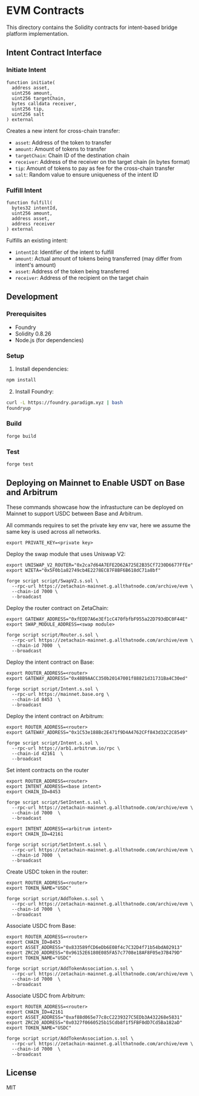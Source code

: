 # EVM Contracts

This directory contains the Solidity contracts for intent-based bridge platform implementation.

## Intent Contract Interface

### Initiate Intent
```solidity
function initiate(
  address asset,
  uint256 amount,
  uint256 targetChain,
  bytes calldata receiver,
  uint256 tip,
  uint256 salt
) external
```

Creates a new intent for cross-chain transfer:
- `asset`: Address of the token to transfer
- `amount`: Amount of tokens to transfer
- `targetChain`: Chain ID of the destination chain
- `receiver`: Address of the receiver on the target chain (in bytes format)
- `tip`: Amount of tokens to pay as fee for the cross-chain transfer
- `salt`: Random value to ensure uniqueness of the intent ID

### Fulfill Intent
```solidity
function fulfill(
  bytes32 intentId,
  uint256 amount,
  address asset,
  address receiver
) external
```

Fulfills an existing intent:
- `intentId`: Identifier of the intent to fulfill
- `amount`: Actual amount of tokens being transferred (may differ from intent's amount)
- `asset`: Address of the token being transferred
- `receiver`: Address of the recipient on the target chain

## Development

### Prerequisites
- Foundry
- Solidity 0.8.26
- Node.js (for dependencies)

### Setup
1. Install dependencies:
```bash
npm install
```

2. Install Foundry:
```bash
curl -L https://foundry.paradigm.xyz | bash
foundryup
```

### Build
```bash
forge build
```

### Test
```bash
forge test
```

## Deploying on Mainnet to Enable USDT on Base and Arbitrum

These commands showcase how the infrastucture can be deployed on Mainnet to support USDC between Base and Arbitrum.

All commands requires to set the private key env var, here we assume the same key is used across all networks.
```
export PRIVATE_KEY=<private key>
```
Deploy the swap module that uses Uniswap V2:
```
export UNISWAP_V2_ROUTER="0x2ca7d64A7EFE2D62A725E2B35Cf7230D6677FfEe"
export WZETA="0x5F0b1a82749cb4E2278EC87F8BF6B618dC71a8bf"

forge script script/SwapV2.s.sol \
  --rpc-url https://zetachain-mainnet.g.allthatnode.com/archive/evm \
  --chain-id 7000 \
  --broadcast
```

Deploy the router contract on ZetaChain:
```
export GATEWAY_ADDRESS="0xfEDD7A6e3Ef1cC470fbfbF955a22D793dDC0F44E"
export SWAP_MODULE_ADDRESS=<swap module>

forge script script/Router.s.sol \
  --rpc-url https://zetachain-mainnet.g.allthatnode.com/archive/evm \
  --chain-id 7000  \
  --broadcast
```

Deploy the intent contract on Base:
```
export ROUTER_ADDRESS=<router>
export GATEWAY_ADDRESS="0x48B9AACC350b20147001f88821d31731Ba4C30ed"

forge script script/Intent.s.sol \
  --rpc-url https://mainnet.base.org \
  --chain-id 8453  \
  --broadcast
```
Deploy the intent contract on Arbitrum:
```
export ROUTER_ADDRESS=<router>
export GATEWAY_ADDRESS="0x1C53e188Bc2E471f9D4A4762CFf843d32C2C8549"

forge script script/Intent.s.sol \
  --rpc-url https://arb1.arbitrum.io/rpc \
  --chain-id 42161  \
  --broadcast
```
Set intent contracts on the router
```
export ROUTER_ADDRESS=<router>
export INTENT_ADDRESS=<base intent>
export CHAIN_ID=8453

forge script script/SetIntent.s.sol \
  --rpc-url https://zetachain-mainnet.g.allthatnode.com/archive/evm \
  --chain-id 7000  \
  --broadcast

export INTENT_ADDRESS=<arbitrum intent>
export CHAIN_ID=42161

forge script script/SetIntent.s.sol \
  --rpc-url https://zetachain-mainnet.g.allthatnode.com/archive/evm \
  --chain-id 7000  \
  --broadcast
```
Create USDC token in the router:
```
export ROUTER_ADDRESS=<router>
export TOKEN_NAME="USDC"

forge script script/AddToken.s.sol \
  --rpc-url https://zetachain-mainnet.g.allthatnode.com/archive/evm \
  --chain-id 7000  \
  --broadcast
```
Associate USDC from Base:
```
export ROUTER_ADDRESS=<router>
export CHAIN_ID=8453
export ASSET_ADDRESS="0x833589fCD6eDb6E08f4c7C32D4f71b54bdA02913"
export ZRC20_ADDRESS="0x96152E6180E085FA57c7708e18AF8F05e37B479D"
export TOKEN_NAME="USDC"

forge script script/AddTokenAssociation.s.sol \
  --rpc-url https://zetachain-mainnet.g.allthatnode.com/archive/evm \
  --chain-id 7000  \
  --broadcast
```
Associate USDC from Arbitrum:
```
export ROUTER_ADDRESS=<router>
export CHAIN_ID=42161
export ASSET_ADDRESS="0xaf88d065e77c8cC2239327C5EDb3A432268e5831"
export ZRC20_ADDRESS="0x0327f0660525b15Cdb8f1f5FBF0dD7Cd5Ba182aD"
export TOKEN_NAME="USDC"

forge script script/AddTokenAssociation.s.sol \
  --rpc-url https://zetachain-mainnet.g.allthatnode.com/archive/evm \
  --chain-id 7000  \
  --broadcast
```

## License

MIT
